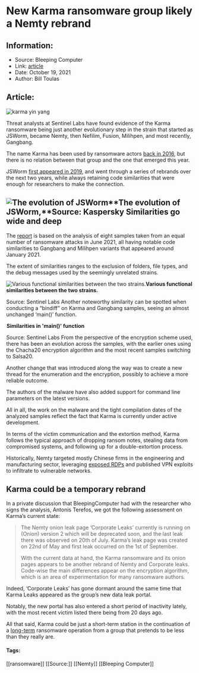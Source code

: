 # New Karma ransomware group likely a Nemty rebrand
### 

## Information:
+ Source: Bleeping Computer
+ Link: [article](https://www.bleepingcomputer.com/news/security/new-karma-ransomware-group-likely-a-nemty-rebrand/)
+ Date: October 19, 2021
+ Author: Bill Toulas


## Article:
![karma yin yang](https://www.bleepstatic.com/content/hl-images/2021/10/19/KARMA.jpg)


Threat analysts at Sentinel Labs have found evidence of the Karma ransomware being just another evolutionary step in the strain that started as JSWorm, became Nemty, then Nefilim, Fusion, Milihpen, and most recently, Gangbang.


The name Karma has been used by ransomware actors [back in 2016](https://www.bleepingcomputer.com/news/security/researcher-finds-the-karma-ransomware-being-distributed-via-pay-per-install-network/), but there is no relation between that group and the one that emerged this year.


JSWorm [first appeared in 2019](https://www.bleepingcomputer.com/forums/t/698141/jsworm-ransomware-jsworm-jurasik;-jsworm-decrypttxt-support/), and went through a series of rebrands over the next two years, while always retaining code similarities that were enough for researchers to make the connection. 



![The evolution of JSWorm](https://www.bleepstatic.com/images/news/u/1220909/Code%20and%20Details/evolution(1).png)**The evolution of JSWorm,**Source: Kaspersky
Similarities go wide and deep
-----------------------------


The [report](http://www.sentinelone.com/labs/karma-ransomware-an-emerging-threat-with-a-hint-of-nemty-pedigree/) is based on the analysis of eight samples taken from an equal number of ransomware attacks in June 2021, all having notable code similarities to Gangbang and Milihpen variants that appeared around January 2021.


The extent of similarities ranges to the exclusion of folders, file types, and the debug messages used by the seemingly unrelated strains.



![Various functional similarities between the two strains.](https://www.bleepstatic.com/images/news/u/1220909/Code%20and%20Details/similarieis.jpg)**Various functional similarities between the two strains.**  

Source: Sentinel Labs
Another noteworthy similarity can be spotted when conducting a “bindiff” on Karma and Gangbang samples, seeing an almost unchanged ‘main()’ function.



![Similarities in 'main()' function](data:image/gif;base64,R0lGODlhAQABAAAAACH5BAEKAAEALAAAAAABAAEAAAICTAEAOw==)**Similarities in 'main()' function**  

Source: Sentinel Labs
From the perspective of the encryption scheme used, there has been an evolution across the samples, with the earlier ones using the Chacha20 encryption algorithm and the most recent samples switching to Salsa20.


Another change that was introduced along the way was to create a new thread for the enumeration and the encryption, possibly to achieve a more reliable outcome.


The authors of the malware have also added support for command line parameters on the latest versions.


All in all, the work on the malware and the tight compilation dates of the analyzed samples reflect the fact that Karma is currently under active development.


In terms of the victim communication and the extortion method, Karma follows the typical approach of dropping ransom notes, stealing data from compromised systems, and following up for a double-extortion process. 


Historically, Nemty targeted mostly Chinese firms in the engineering and manufacturing sector, leveraging [exposed RDPs](https://www.bleepingcomputer.com/news/security/new-nemty-ransomware-may-spread-via-compromised-rdp-connections/) and published VPN exploits to infiltrate to vulnerable networks. 


Karma could be a temporary rebrand
----------------------------------


In a private discussion that BleepingComputer had with the researcher who signs the analysis, Antonis Terefos, we got the following assessment on Karma’s current state:



> 
> The Nemty onion leak page ‘Corporate Leaks’ currently is running on (Onion) version 2 which will be deprecated soon, and the last leak there was observed on 20th of July. Karma’s leak page was created on 22nd of May and first leak occurred on the 1st of September. 
> 
> 
> With the current data at hand, the Karma ransomware and its onion pages appears to be another rebrand of Nemty and Corporate leaks. Code-wise the main differences appear on the encryption algorithm, which is an area of experimentation for many ransomware authors. 
> 
> 
> 


Indeed, ‘Corporate Leaks’ has gone dormant around the same time that Karma Leaks appeared as the group’s new data leak portal.


Notably, the new portal has also entered a short period of inactivity lately, with the most recent victim listed there being from 20 days ago.


All that said, Karma could be just a short-term station in the continuation of a [long-term](https://securelist.com/evolution-of-jsworm-ransomware/102428/) ransomware operation from a group that pretends to be less than they really are.




#### Tags:
[[ransomware]] [[Source:]] [[Nemty]] [[Bleeping Computer]]
